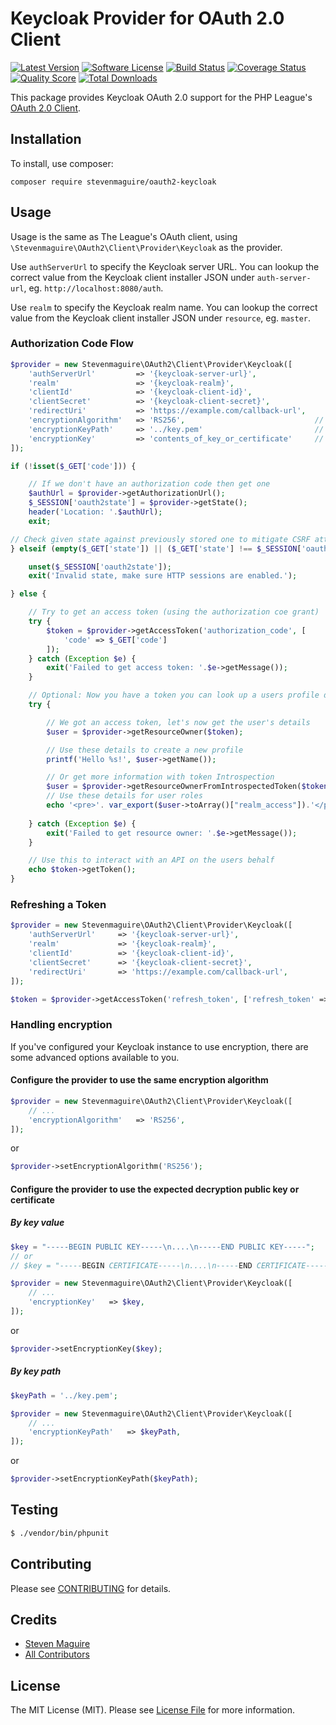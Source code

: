 # Keycloak Provider for OAuth 2.0 Client
[![Latest Version](https://img.shields.io/github/release/stevenmaguire/oauth2-keycloak.svg?style=flat-square)](https://github.com/stevenmaguire/oauth2-keycloak/releases)
[![Software License](https://img.shields.io/badge/license-MIT-brightgreen.svg?style=flat-square)](LICENSE.md)
[![Build Status](https://img.shields.io/travis/stevenmaguire/oauth2-keycloak/master.svg?style=flat-square)](https://travis-ci.org/stevenmaguire/oauth2-keycloak)
[![Coverage Status](https://img.shields.io/scrutinizer/coverage/g/stevenmaguire/oauth2-keycloak.svg?style=flat-square)](https://scrutinizer-ci.com/g/stevenmaguire/oauth2-keycloak/code-structure)
[![Quality Score](https://img.shields.io/scrutinizer/g/stevenmaguire/oauth2-keycloak.svg?style=flat-square)](https://scrutinizer-ci.com/g/stevenmaguire/oauth2-keycloak)
[![Total Downloads](https://img.shields.io/packagist/dt/stevenmaguire/oauth2-keycloak.svg?style=flat-square)](https://packagist.org/packages/stevenmaguire/oauth2-keycloak)

This package provides Keycloak OAuth 2.0 support for the PHP League's [OAuth 2.0 Client](https://github.com/thephpleague/oauth2-client).

## Installation

To install, use composer:

```
composer require stevenmaguire/oauth2-keycloak
```

## Usage

Usage is the same as The League's OAuth client, using `\Stevenmaguire\OAuth2\Client\Provider\Keycloak` as the provider.

Use `authServerUrl` to specify the Keycloak server URL. You can lookup the correct value from the Keycloak client installer JSON under `auth-server-url`, eg. `http://localhost:8080/auth`.

Use `realm` to specify the Keycloak realm name. You can lookup the correct value from the Keycloak client installer JSON under `resource`, eg. `master`.

### Authorization Code Flow

```php
$provider = new Stevenmaguire\OAuth2\Client\Provider\Keycloak([
    'authServerUrl'         => '{keycloak-server-url}',
    'realm'                 => '{keycloak-realm}',
    'clientId'              => '{keycloak-client-id}',
    'clientSecret'          => '{keycloak-client-secret}',
    'redirectUri'           => 'https://example.com/callback-url',
    'encryptionAlgorithm'   => 'RS256',                             // optional
    'encryptionKeyPath'     => '../key.pem'                         // optional
    'encryptionKey'         => 'contents_of_key_or_certificate'     // optional
]);

if (!isset($_GET['code'])) {

    // If we don't have an authorization code then get one
    $authUrl = $provider->getAuthorizationUrl();
    $_SESSION['oauth2state'] = $provider->getState();
    header('Location: '.$authUrl);
    exit;

// Check given state against previously stored one to mitigate CSRF attack
} elseif (empty($_GET['state']) || ($_GET['state'] !== $_SESSION['oauth2state'])) {

    unset($_SESSION['oauth2state']);
    exit('Invalid state, make sure HTTP sessions are enabled.');

} else {

    // Try to get an access token (using the authorization coe grant)
    try {
        $token = $provider->getAccessToken('authorization_code', [
            'code' => $_GET['code']
        ]);
    } catch (Exception $e) {
        exit('Failed to get access token: '.$e->getMessage());
    }

    // Optional: Now you have a token you can look up a users profile data
    try {

        // We got an access token, let's now get the user's details
        $user = $provider->getResourceOwner($token);

        // Use these details to create a new profile
        printf('Hello %s!', $user->getName());

        // Or get more information with token Introspection
        $user = $provider->getResourceOwnerFromIntrospectedToken($token);
        // Use these details for user roles
        echo '<pre>'. var_export($user->toArray()["realm_access"]).'</pre>';
        
    } catch (Exception $e) {
        exit('Failed to get resource owner: '.$e->getMessage());
    }

    // Use this to interact with an API on the users behalf
    echo $token->getToken();
}
```

### Refreshing a Token

```php
$provider = new Stevenmaguire\OAuth2\Client\Provider\Keycloak([
    'authServerUrl'     => '{keycloak-server-url}',
    'realm'             => '{keycloak-realm}',
    'clientId'          => '{keycloak-client-id}',
    'clientSecret'      => '{keycloak-client-secret}',
    'redirectUri'       => 'https://example.com/callback-url',
]);

$token = $provider->getAccessToken('refresh_token', ['refresh_token' => $token->getRefreshToken()]);
```

### Handling encryption

If you've configured your Keycloak instance to use encryption, there are some advanced options available to you.

#### Configure the provider to use the same encryption algorithm

```php
$provider = new Stevenmaguire\OAuth2\Client\Provider\Keycloak([
    // ...
    'encryptionAlgorithm'   => 'RS256',
]);
```

or

```php
$provider->setEncryptionAlgorithm('RS256');
```

#### Configure the provider to use the expected decryption public key or certificate

##### By key value

```php
$key = "-----BEGIN PUBLIC KEY-----\n....\n-----END PUBLIC KEY-----";
// or
// $key = "-----BEGIN CERTIFICATE-----\n....\n-----END CERTIFICATE-----";

$provider = new Stevenmaguire\OAuth2\Client\Provider\Keycloak([
    // ...
    'encryptionKey'   => $key,
]);
```

or

```php
$provider->setEncryptionKey($key);
```

##### By key path

```php
$keyPath = '../key.pem';

$provider = new Stevenmaguire\OAuth2\Client\Provider\Keycloak([
    // ...
    'encryptionKeyPath'   => $keyPath,
]);
```

or

```php
$provider->setEncryptionKeyPath($keyPath);
```

## Testing

``` bash
$ ./vendor/bin/phpunit
```

## Contributing

Please see [CONTRIBUTING](https://github.com/stevenmaguire/oauth2-keycloak/blob/master/CONTRIBUTING.md) for details.


## Credits

- [Steven Maguire](https://github.com/stevenmaguire)
- [All Contributors](https://github.com/stevenmaguire/oauth2-keycloak/contributors)


## License

The MIT License (MIT). Please see [License File](https://github.com/stevenmaguire/oauth2-keycloak/blob/master/LICENSE) for more information.

